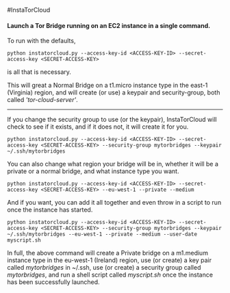 #InstaTorCloud
#### Launch a Tor Bridge running on an EC2 instance in a single command.

To run with the defaults,

    python instatorcloud.py --access-key-id <ACCESS-KEY-ID> --secret-access-key <SECRET-ACCESS-KEY>

is all that is necessary.

This will great a Normal Bridge on a t1.micro instance type in the east-1 (Virginia) region, and will create (or use) a keypair and security-group, both called _'tor-cloud-server'_.

---------

If you change the security group to use (or the keypair), InstaTorCloud will check to see if it exists, and if it does not, it will create it for you.

    python instatorcloud.py --access-key-id <ACCESS-KEY-ID> --secret-access-key <SECRET-ACCESS-KEY> --security-group mytorbridges --keypair ~/.ssh/mytorbridges

You can also change what region your bridge will be in, whether it will be a private or a normal bridge, and what instance type you want.

    python instatorcloud.py --access-key-id <ACCESS-KEY-ID> --secret-access-key <SECRET-ACCESS-KEY> --eu-west-1 --private --medium

And if you want, you can add it all together and even throw in a script to run once the instance has started.

    python instatorcloud.py --access-key-id <ACCESS-KEY-ID> --secret-access-key <SECRET-ACCESS-KEY> --security-group mytorbridges --keypair ~/.ssh/mytorbridges --eu-west-1 --private --medium --user-date myscript.sh

In full, the above command will create a Private bridge on a m1.medium instance type in the eu-west-1 (Ireland) region, use (or create) a key pair called _mytorbridges_ in ~/.ssh, use (or create) a security group called _mytorbridges_, and run a shell script called _myscript.sh_ once the instance has been successfully launched.

